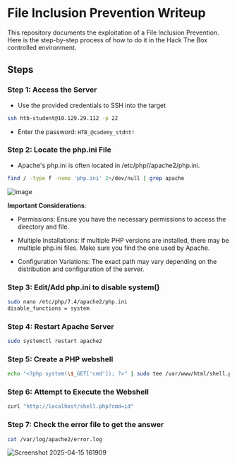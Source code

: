 # File Inclusion Prevention Writeup

This repository documents the exploitation of a File Inclusion Prevention. Here is the step-by-step process of how to do it in the Hack The Box controlled environment.

## Steps

### Step 1: Access the Server
- Use the provided credentials to SSH into the target
```bash
ssh htb-student@10.129.29.112 -p 22
```
- Enter the password: `HTB_@cademy_stdnt!`

### Step 2: Locate the php.ini File
- Apache's php.ini is often located in /etc/php/<version>/apache2/php.ini.
```bash
find / -type f -name 'php.ini' 2>/dev/null | grep apache
```
![image](https://github.com/user-attachments/assets/7dcf3be1-bc99-4ff1-9985-1b7cd1940973)

**Important Considerations**:

- Permissions: Ensure you have the necessary permissions to access the directory and file.

- Multiple Installations: If multiple PHP versions are installed, there may be multiple php.ini files. Make sure you find the one used by Apache.

- Configuration Variations: The exact path may vary depending on the distribution and configuration of the server.

### Step 3: Edit/Add php.ini to disable system()

```bash
sudo nano /etc/php/7.4/apache2/php.ini
disable_functions = system
```
### Step 4: Restart Apache Server
```bash
sudo systemctl restart apache2
```
### Step 5: Create a PHP webshell
```bash
echo "<?php system(\$_GET['cmd']); ?>" | sudo tee /var/www/html/shell.php
```

### Step 6: Attempt to Execute the Webshell
```bash
curl "http://localhost/shell.php?cmd=id"
```

### Step 7: Check the error file to get the answer
```bash
cat /var/log/apache2/error.log
```
![Screenshot 2025-04-15 161909](https://github.com/user-attachments/assets/9ca8c3cc-e1fb-425d-9198-e1d6a61dc656)
